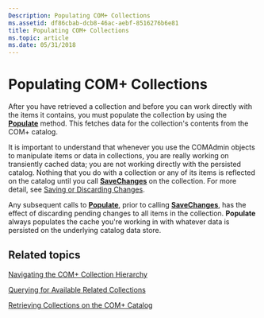 ```yaml
---
Description: Populating COM+ Collections
ms.assetid: df86cbab-dcb8-46ac-aebf-8516276b6e81
title: Populating COM+ Collections
ms.topic: article
ms.date: 05/31/2018
---
```


# Populating COM+ Collections

After you have retrieved a collection and before you can work directly with the items it contains, you must populate the collection by using the [**Populate**](/windows/desktop/api/ComAdmin/nf-comadmin-icatalogcollection-populate) method. This fetches data for the collection's contents from the COM+ catalog.

It is important to understand that whenever you use the COMAdmin objects to manipulate items or data in collections, you are really working on transiently cached data; you are not working directly with the persisted catalog. Nothing that you do with a collection or any of its items is reflected on the catalog until you call [**SaveChanges**](/windows/desktop/api/ComAdmin/nf-comadmin-icatalogcollection-savechanges) on the collection. For more detail, see [Saving or Discarding Changes](saving-or-discarding-changes.md).

Any subsequent calls to [**Populate**](/windows/desktop/api/ComAdmin/nf-comadmin-icatalogcollection-populate), prior to calling [**SaveChanges**](/windows/desktop/api/ComAdmin/nf-comadmin-icatalogcollection-savechanges), has the effect of discarding pending changes to all items in the collection. **Populate** always populates the cache you're working in with whatever data is persisted on the underlying catalog data store.

## Related topics

<dl> <dt>

[Navigating the COM+ Collection Hierarchy](navigating-the-com--collection-hierarchy.md)
</dt> <dt>

[Querying for Available Related Collections](querying-for-available-related-collections.md)
</dt> <dt>

[Retrieving Collections on the COM+ Catalog](retrieving-collections-on-the-com--catalog.md)
</dt> </dl>

 

 



